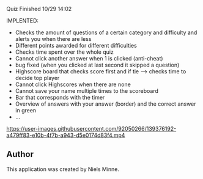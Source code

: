 Quiz Finished 10/29 14:02

IMPLENTED:
- Checks the amount of questions of a certain category and difficulty and alerts you when there are less
- Different points awarded for different difficulties
- Checks time spent over the whole quiz
- Cannot click another answer when 1 is clicked (anti-cheat)
- bug fixed (when you clicked at last second it skipped a question)
- Highscore board that checks score first and if tie --> checks time to decide top player
- Cannot click Highscores when there are none 
- Cannot save your name multiple times to the scoreboard
- Bar that corresponds with the timer
- Overview of answers with your answer (border) and the correct answer in green
- ...


https://user-images.githubusercontent.com/92050266/139376192-a479ff83-e10b-4f7b-a943-d5e0174d83f4.mp4


## Author

This application was created by Niels Minne.
